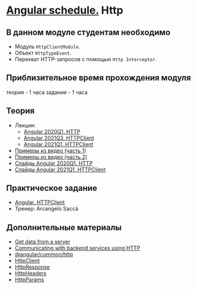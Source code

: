 # [Angular schedule.](../../README.md) Http

## В данном модуле студентам необходимо

- Модуль `HttpClientModule`.
- Объект `HttpTypeEvent`.
- Перехват HTTP-запросов с помощью `Http Interceptor`.

## Приблизительное время прохождения модуля

теория - 1 часа
задание - 1 часа

## Теория

- Лекции:
  - [Angular 2020Q1. HTTP](https://youtu.be/2LVepjuFjHw)
  - [Angular 2021Q3. HTTPClient](https://youtu.be/jPvn4d6DrCg)
  - [Angular 2021Q1. HTTPClient](https://youtu.be/7RkNSWZDNEE)
- [Примеры из видео (часть 1)](https://github.com/pavelrazuvalau/angular-lectures/tree/master/angular-http)
- [Примеры из видео (часть 2)](https://github.com/pavelrazuvalau/angular-courses-app)
- [Слайды Angular 2020Q1. HTTP](https://slides.com/pavelrazuvalau/angular-http)
- [Слайды Angular 2021Q1. HTTPClient](https://slides.com/dzianis_davydau/http-client)

## Практическое задание

- [Angular. HTTPClient](https://github.com/rolling-scopes-school/tasks/blob/master/tasks/angular/rxjs-observables-http.md)
- Тренер: Arcangelo Saccà

## Дополнительные материалы

- [Get data from a server](https://angular.io/tutorial/toh-pt6)
- [Communicating with backend services using HTTP](https://angular.io/guide/http)
- [@angular/common/http](https://angular.io/api/common/http)
- [HttpClient](https://angular.io/api/common/http/HttpClient)
- [HttpResponse](https://angular.io/api/common/http/HttpResponse)
- [HttpHeaders](https://angular.io/api/common/http/HttpHeaders)
- [HttpParams](https://angular.io/api/common/http/HttpParams)
